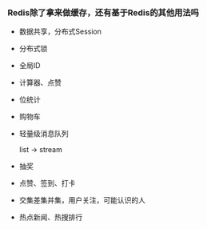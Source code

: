 ### Redis除了拿来做缓存，还有基于Redis的其他用法吗

- 数据共享，分布式Session

- 分布式锁

- 全局ID

- 计算器、点赞

- 位统计

- 购物车

- 轻量级消息队列

  list -> stream

- 抽奖

- 点赞、签到、打卡

- 交集差集并集，用户关注，可能认识的人

- 热点新闻、热搜排行



